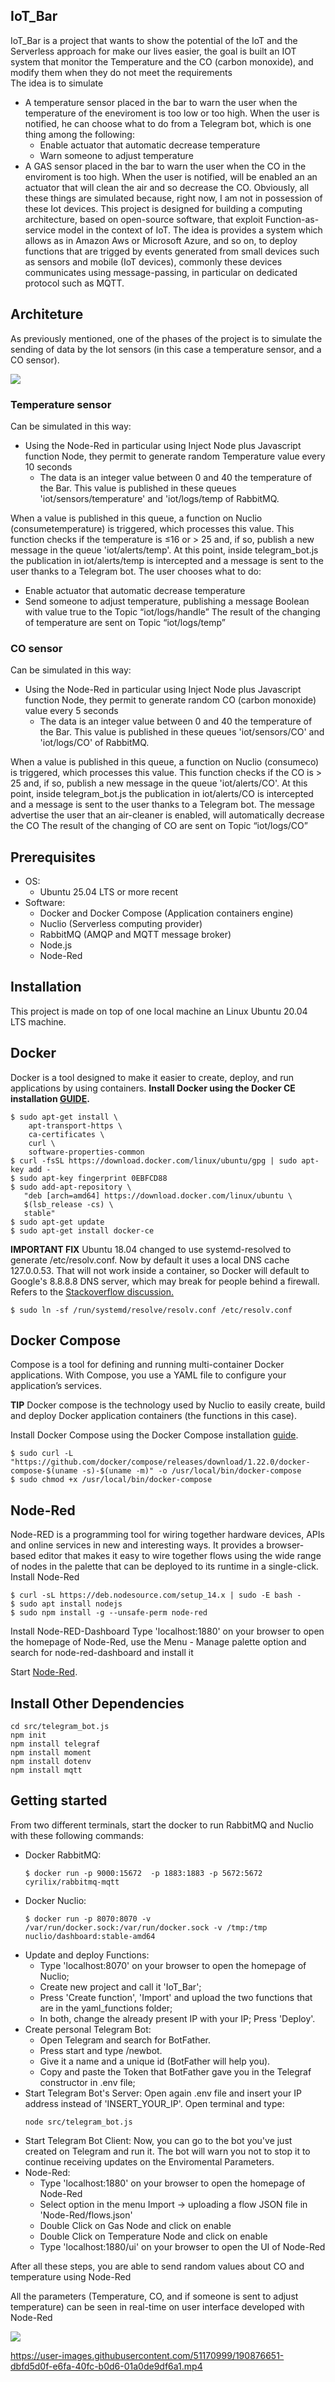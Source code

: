 ## IoT_Bar
IoT_Bar is a project that wants to show the potential of the IoT and the Serverless approach for make our lives easier, the goal is built an IOT system that monitor the Temperature and the CO (carbon monoxide), and modify them when they do not meet the requirements <br/>
The idea is to simulate 
 * A temperature sensor placed in the bar to warn the user when the temperature of the eneviroment is too low or too high. When the user is notified, he can choose        what to do from a Telegram bot, which is one thing among the following:
    * Enable actuator that automatic decrease temperature
    * Warn someone to adjust temperature
  * A GAS sensor placed in the bar to warn the user when the CO in the enviroment is too high. When the user is notified, will be enabled an an actuator that will         clean the air and so decrease the CO.
Obviously, all these things are simulated because, right now, I am not in possession of these Iot devices.
This project is designed for building a computing architecture, based on open-source software, that exploit Function-as-service model in the context of IoT. The idea is provides a system which allows as in Amazon Aws or Microsoft Azure, and so on, to deploy functions that are trigged by events generated from small devices such as sensors and mobile (IoT devices), commonly these devices communicates using message-passing, in particular on dedicated protocol such as MQTT.<br/>
## Architeture
As previously mentioned, one of the phases of the project is to simulate the sending of data by the Iot sensors (in this case a temperature sensor, and a CO sensor).

<img src="https://github.com/JVALPASS/IoT_Bar/blob/main/doc/architeture_IoT_Bar.png"></br>

### Temperature sensor 
Can be simulated in this way:
  * Using the Node-Red in particular using Inject Node plus Javascript function Node, they permit to generate random Temperature value every 10 seconds
     *  The data is an integer value between 0 and 40 the temperature of the Bar. This value is published in these queues 'iot/sensors/temperature' and 'iot/logs/temp          of RabbitMQ.
     
When a value is published in this queue, a function on Nuclio (consumetemperature) is triggered, which processes this value. This function checks if the temperature is ≤16 or > 25 and, if so, publish a new message in the queue 'iot/alerts/temp'.
At this point, inside telegram_bot.js the publication in iot/alerts/temp is intercepted and a message is sent to the user thanks to a Telegram bot.
The user chooses what to do:
 * Enable actuator that automatic decrease temperature
 * Send someone to adjust temperature, publishing a message Boolean with value true to the Topic “iot/logs/handle”
The result of the changing of temperature are sent on Topic “iot/logs/temp”
### CO sensor 
Can be simulated in this way:
  * Using the Node-Red in particular using Inject Node plus Javascript function Node, they permit to generate random CO (carbon monoxide) value every 5 seconds
     *  The data is an integer value between 0 and 40 the temperature of the Bar. This value is published in these queues 'iot/sensors/CO' and 'iot/logs/CO'                   of RabbitMQ.
   
When a value is published in this queue, a function on Nuclio (consumeco) is triggered, which processes this value. This function checks if the CO is > 25 and, if so, publish a new message in the queue 'iot/alerts/CO'.
At this point, inside telegram_bot.js the publication in iot/alerts/CO is intercepted and a message is sent to the user thanks to a Telegram bot.
The message advertise the user that an air-cleaner is enabled, will automatically decrease the CO
The result of the changing of CO are sent on Topic “iot/logs/CO”

## Prerequisites
* OS:
    * Ubuntu 25.04 LTS or more recent
* Software:
    * Docker and Docker Compose (Application containers engine)
    * Nuclio (Serverless computing provider)
    * RabbitMQ (AMQP and MQTT message broker)
    * Node.js
    * Node-Red
## Installation
This project is made on top of one local machine an Linux Ubuntu 20.04 LTS machine.
## Docker
Docker is a tool designed to make it easier to create, deploy, and run applications by using containers.
**Install Docker using the Docker CE installation [GUIDE](https://docs.docker.com/engine/install/ubuntu/).**<br/>
```$ sudo apt-get update
$ sudo apt-get install \
    apt-transport-https \
    ca-certificates \
    curl \
    software-properties-common
$ curl -fsSL https://download.docker.com/linux/ubuntu/gpg | sudo apt-key add -
$ sudo apt-key fingerprint 0EBFCD88
$ sudo add-apt-repository \
   "deb [arch=amd64] https://download.docker.com/linux/ubuntu \
   $(lsb_release -cs) \
   stable"
$ sudo apt-get update
$ sudo apt-get install docker-ce
```
**IMPORTANT FIX** Ubuntu 18.04 changed to use systemd-resolved to generate /etc/resolv.conf. Now by default it uses a local DNS cache 127.0.0.53. That will not work inside a container, so Docker will default to Google's 8.8.8.8 DNS server, which may break for people behind a firewall. Refers to the [Stackoverflow discussion.](https://github.com/spagnuolocarmine/serverless-computing-for-iot#:~:text=Stackoverflow%20discussion.)
```
$ sudo ln -sf /run/systemd/resolve/resolv.conf /etc/resolv.conf
```
## Docker Compose
Compose is a tool for defining and running multi-container Docker applications. With Compose, you use a YAML file to configure your application’s services.

**TIP** Docker compose is the technology used by Nuclio to easily create, build and deploy Docker application containers (the functions in this case).

Install Docker Compose using the Docker Compose installation [guide](https://docs.docker.com/compose/install/#install-compose).
```
$ sudo curl -L "https://github.com/docker/compose/releases/download/1.22.0/docker-compose-$(uname -s)-$(uname -m)" -o /usr/local/bin/docker-compose
$ sudo chmod +x /usr/local/bin/docker-compose
```
## Node-Red
Node-RED is a programming tool for wiring together hardware devices, APIs and online services in new and interesting ways.
It provides a browser-based editor that makes it easy to wire together flows using the wide range of nodes in the palette that can be deployed to its runtime in a single-click.
Install Node-Red
```
$ curl -sL https://deb.nodesource.com/setup_14.x | sudo -E bash -
$ sudo apt install nodejs
$ sudo npm install -g --unsafe-perm node-red
```
Install Node-RED-Dashboard
Type 'localhost:1880' on your browser to open the homepage of Node-Red, use the Menu - Manage palette option and search for node-red-dashboard and install it

Start [Node-Red](https://nodered.org/docs/getting-started/local).
## Install Other Dependencies
  ```
  cd src/telegram_bot.js
  npm init
  npm install telegraf
  npm install moment
  npm install dotenv
  npm install mqtt
  ```
## Getting started
From two different terminals, start the docker to run RabbitMQ and Nuclio with these following commands:
* Docker RabbitMQ:
   ```
   $ docker run -p 9000:15672  -p 1883:1883 -p 5672:5672  cyrilix/rabbitmq-mqtt
   ```
* Docker Nuclio:
   ```
   $ docker run -p 8070:8070 -v /var/run/docker.sock:/var/run/docker.sock -v /tmp:/tmp nuclio/dashboard:stable-amd64
   ```
* Update and deploy Functions:
   * Type 'localhost:8070' on your browser to open the homepage of Nuclio;
   * Create new project and call it 'IoT_Bar';
   * Press 'Create function', 'Import' and upload the two functions that are in the yaml_functions folder;
   * In both, change the already present IP with your IP;
   Press 'Deploy'.
* Create personal Telegram Bot:
   * Open Telegram and search for BotFather.
   * Press start and type /newbot.
   * Give it a name and a unique id (BotFather will help you).
   * Copy and paste the Token that BotFather gave you in the Telegraf constructor in .env file;
* Start Telegram Bot's Server:
   Open again .env file and insert your IP address instead of 'INSERT_YOUR_IP'.
   Open terminal and type:
   ```
   node src/telegram_bot.js
   ```
* Start Telegram Bot Client:
   Now, you can go to the bot you've just created on Telegram and run it.
   The bot will warn you not to stop it to continue receiving updates on the Enviromental Parameters.
* Node-Red:
   * Type 'localhost:1880' on your browser to open the homepage of Node-Red
   * Select option in the menu Import -> uploading a flow JSON file in 'Node-Red/flows.json'
   * Double Click on Gas Node and click on enable
   * Double Click on Temperature Node and click on enable
   * Type 'localhost:1880/ui' on your browser to open the UI of Node-Red
 
After all these steps, you are able to send random values about CO and temperature using Node-Red

All the parameters (Temperature, CO, and if someone is sent to adjust temperature) can be seen in real-time on user interface developed with Node-Red

<img src="https://github.com/JVALPASS/IoT_Bar/blob/main/doc/Node_Red_UI.png"></br>





https://user-images.githubusercontent.com/51170999/190876651-dbfd5d0f-e6fa-40fc-b0d6-01a0de9df6a1.mp4






